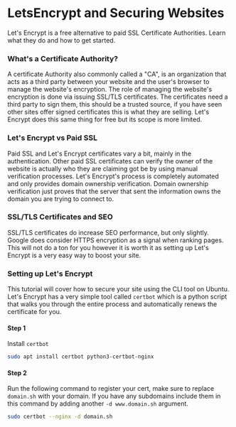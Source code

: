 # LetsEncrypt and Securing Websites
Let's Encrypt is a free alternative to paid SSL Certificate Authorities. Learn what they do and how to get started.

### What's a Certificate Authority?
A certificate Authority also commonly called a "CA", is an organization that acts as a third party between your website and the user's browser to manage the website's encryption. The role of managing the website's encryption is done via issuing SSL/TLS certificates. The certificates need a third party to sign them, this should be a trusted source, if you have seen other sites offer signed certificates this is what they are selling. Let's Encrypt does this same thing for free but its scope is more limited.

### Let's Encrypt vs Paid SSL
Paid SSL and Let's Encrypt certificates vary a bit, mainly in the authentication. Other paid SSL certificates can verify the owner of the website is actually who they are claiming got be by using manual verification processes. Let's Encrypt's process is completely automated and only provides domain ownership verification. Domain ownership verification just proves that the server that sent the information owns the domain you are trying to connect to.

### SSL/TLS Certificates and SEO
SSL/TLS certificates do increase SEO performance, but only slightly. Google does consider HTTPS encryption as a signal when ranking pages. This will not do a ton for you however it is worth it as setting up Let's Encrypt is a very easy way to boost your site.

### Setting up Let's Encrypt
This tutorial will cover how to secure your site using the CLI tool on Ubuntu. Let's Encrypt has a very simple tool called `certbot` which is a python script that walks you through the entire process and automatically renews the certificate for you.

#### Step 1
Install `certbot`
```bash
sudo apt install certbot python3-certbot-nginx
```

#### Step 2
Run the following command to register your cert, make sure to replace `domain.sh` with your domain. If you have any subdomains include them in this command by adding another `-d www.domain.sh` argument.
```bash
sudo certbot --nginx -d domain.sh
```